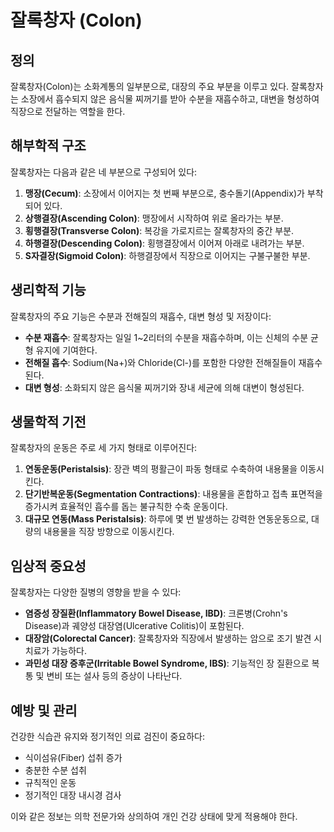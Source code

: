

# 잘록창자 (Colon)

## 정의
잘록창자(Colon)는 소화계통의 일부분으로, 대장의 주요 부분을 이루고 있다. 잘록창자는 소장에서 흡수되지 않은 음식물 찌꺼기를 받아 수분을 재흡수하고, 대변을 형성하여 직장으로 전달하는 역할을 한다.

## 해부학적 구조
잘록창자는 다음과 같은 네 부분으로 구성되어 있다:
1. **맹장(Cecum)**: 소장에서 이어지는 첫 번째 부분으로, 충수돌기(Appendix)가 부착되어 있다.
2. **상행결장(Ascending Colon)**: 맹장에서 시작하여 위로 올라가는 부분.
3. **횡행결장(Transverse Colon)**: 복강을 가로지르는 잘록창자의 중간 부분.
4. **하행결장(Descending Colon)**: 횡행결장에서 이어져 아래로 내려가는 부분.
5. **S자결장(Sigmoid Colon)**: 하행결장에서 직장으로 이어지는 구불구불한 부분.

## 생리학적 기능
잘록창자의 주요 기능은 수분과 전해질의 재흡수, 대변 형성 및 저장이다:
- **수분 재흡수**: 잘록창자는 일일 1~2리터의 수분을 재흡수하며, 이는 신체의 수분 균형 유지에 기여한다.
- **전해질 흡수**: Sodium(Na+)와 Chloride(Cl-)를 포함한 다양한 전해질들이 재흡수된다.
- **대변 형성**: 소화되지 않은 음식물 찌꺼기와 장내 세균에 의해 대변이 형성된다.

## 생물학적 기전
잘록창자의 운동은 주로 세 가지 형태로 이루어진다:
1. **연동운동(Peristalsis)**: 장관 벽의 평활근이 파동 형태로 수축하여 내용물을 이동시킨다.
2. **단기반복운동(Segmentation Contractions)**: 내용물을 혼합하고 접촉 표면적을 증가시켜 효율적인 흡수를 돕는 불규칙한 수축 운동이다.
3. **대규모 연동(Mass Peristalsis)**: 하루에 몇 번 발생하는 강력한 연동운동으로, 대량의 내용물을 직장 방향으로 이동시킨다.

## 임상적 중요성
잘록창자는 다양한 질병의 영향을 받을 수 있다:
- **염증성 장질환(Inflammatory Bowel Disease, IBD)**: 크론병(Crohn's Disease)과 궤양성 대장염(Ulcerative Colitis)이 포함된다.
- **대장암(Colorectal Cancer)**: 잘록창자와 직장에서 발생하는 암으로 조기 발견 시 치료가 가능하다.
- **과민성 대장 증후군(Irritable Bowel Syndrome, IBS)**: 기능적인 장 질환으로 복통 및 변비 또는 설사 등의 증상이 나타난다.

## 예방 및 관리
건강한 식습관 유지와 정기적인 의료 검진이 중요하다:
- 식이섬유(Fiber) 섭취 증가
- 충분한 수분 섭취
- 규칙적인 운동
- 정기적인 대장 내시경 검사

이와 같은 정보는 의학 전문가와 상의하여 개인 건강 상태에 맞게 적용해야 한다.